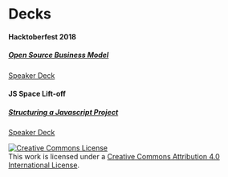 # Decks



#### Hacktoberfest 2018
##### [Open Source Business Model](./oss-business-model)
[Speaker Deck](https://speakerdeck.com/koolamusic/structuring-a-javascript-project)


#### JS Space Lift-off
##### [Structuring a Javascript Project](./jsspace-liftoff)
[Speaker Deck](https://speakerdeck.com/koolamusic/doing-business-the-open-source-way)




<a rel="license" href="http://creativecommons.org/licenses/by/4.0/"><img alt="Creative Commons License" style="border-width:0" src="https://i.creativecommons.org/l/by/4.0/88x31.png" /></a><br />This work is licensed under a <a rel="license" href="http://creativecommons.org/licenses/by/4.0/">Creative Commons Attribution 4.0 International License</a>.
